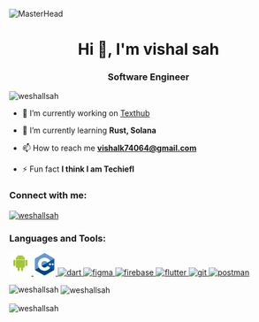 ![MasterHead](https://camo.githubusercontent.com/97d0c0c4209208d8ec9573c7e213e05872a9f59b703868647b559b77af601cc6/68747470733a2f2f692e70696e696d672e636f6d2f6f726967696e616c732f65382f66342f35332f65386634353334363961336563393765636433353464663436356437333931332e676966)


 

<h1 align="center">Hi 👋, I'm vishal sah</h1>
<h3 align="center">Software Engineer</h3>

<p align="left"> <img src="https://komarev.com/ghpvc/?username=weshallsah&label=Profile%20views&color=0e75b6&style=flat" alt="weshallsah" /> </p>

- 🔭 I’m currently working on [Texthub](https://github.com/weshallsah/textHub)

- 🌱 I’m currently learning **Rust, Solana**

- 📫 How to reach me **vishalk74064@gmail.com**

- ⚡ Fun fact **I think I am Techiefl**

<h3 align="left">Connect with me:</h3>
<p align="left">
<a href="https://instagram.com/weshallsah" target="blank"><img align="center" src="https://raw.githubusercontent.com/rahuldkjain/github-profile-readme-generator/master/src/images/icons/Social/instagram.svg" alt="weshallsah" height="30" width="40" /></a>
</p>

<h3 align="left">Languages and Tools:</h3>
<p align="left"> <a href="https://developer.android.com" target="_blank" rel="noreferrer"> <img src="https://raw.githubusercontent.com/devicons/devicon/master/icons/android/android-original-wordmark.svg" alt="android" width="40" height="40"/> </a> <a href="https://www.w3schools.com/cpp/" target="_blank" rel="noreferrer"> <img src="https://raw.githubusercontent.com/devicons/devicon/master/icons/cplusplus/cplusplus-original.svg" alt="cplusplus" width="40" height="40"/> </a> <a href="https://dart.dev" target="_blank" rel="noreferrer"> <img src="https://www.vectorlogo.zone/logos/dartlang/dartlang-icon.svg" alt="dart" width="40" height="40"/> </a> <a href="https://www.figma.com/" target="_blank" rel="noreferrer"> <img src="https://www.vectorlogo.zone/logos/figma/figma-icon.svg" alt="figma" width="40" height="40"/> </a> <a href="https://firebase.google.com/" target="_blank" rel="noreferrer"> <img src="https://www.vectorlogo.zone/logos/firebase/firebase-icon.svg" alt="firebase" width="40" height="40"/> </a> <a href="https://flutter.dev" target="_blank" rel="noreferrer"> <img src="https://www.vectorlogo.zone/logos/flutterio/flutterio-icon.svg" alt="flutter" width="40" height="40"/> </a> <a href="https://git-scm.com/" target="_blank" rel="noreferrer"> <img src="https://www.vectorlogo.zone/logos/git-scm/git-scm-icon.svg" alt="git" width="40" height="40"/> </a> <a href="https://postman.com" target="_blank" rel="noreferrer"> <img src="https://www.vectorlogo.zone/logos/getpostman/getpostman-icon.svg" alt="postman" width="40" height="40"/> </a> </p>

<p><img align="left" src="https://github-readme-stats.vercel.app/api/top-langs?username=weshallsah&show_icons=true&locale=en&layout=compact" alt="weshallsah" /></p>

<p>&nbsp;<img align="center" src="https://github-readme-stats.vercel.app/api?username=weshallsah&show_icons=true&locale=en" alt="weshallsah" /></p>

<p><img align="center" src="https://github-readme-streak-stats.herokuapp.com/?user=weshallsah&" alt="weshallsah" /></p>
